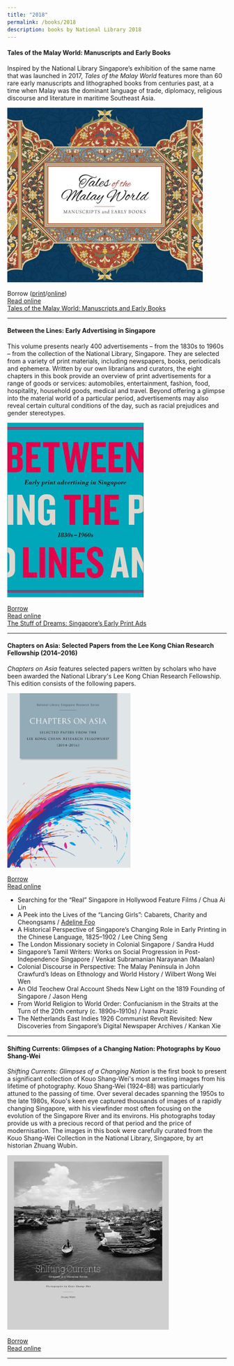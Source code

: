 ```yaml
---
title: "2018"
permalink: /books/2018
description: books by National Library 2018
---
```

#### <a style="text-decoration: none; font-weight: bold;" href="/vol-13/issue-2/jul-sep-2017/talesofmalayworld">Tales of the Malay World: Manuscripts and Early Books </a> 
Inspired by the National Library Singapore’s exhibition of the same name that was launched in 2017, *Tales of the Malay World* features more than 60 rare early manuscripts and lithographed books from centuries past, at a time when Malay was the dominant language of trade, diplomacy, religious discourse and literature in maritime Southeast Asia. 

<img src="/images/publications/tales%20of%20malay%20world.jpg" style="width:auto; height:400px">

Borrow ([print](https://eservice.nlb.gov.sg/item_holding.aspx?bid=203172926)/[online](https://nlb.overdrive.com/media/4267086))
<br>[Read online](https://eresources.nlb.gov.sg/printheritage/detail/dc0f2482-5d6d-4dcb-8bf5-7f297fc17546.aspx)
<br>[Tales of the Malay World: Manuscripts and Early Books](/vol-13/issue-2/jul-sep-2017/talesofmalayworld)


 <hr>

#### <a style="text-decoration: none; font-weight: bold;" href="/vol-14/issue-2/jul-sep-2018/stuff-of-dreams-sg/">Between the Lines: Early Advertising in Singapore</a> 

This volume presents nearly 400 advertisements – from the 1830s to 1960s – from the collection of the National Library, Singapore. They are selected from a variety of print materials, including newspapers, books, periodicals and ephemera. Written by our own librarians and curators, the eight chapters in this book provide an overview of print advertisements for a range of goods or services: automobiles, entertainment, fashion, food, hospitality, household goods, medical and travel. Beyond offering a glimpse into the material world of a particular period, advertisements may also reveal certain cultural conditions of the day, such as racial prejudices and gender stereotypes.

<img src="/images/Vol-14-issue-2/the-stuff-of-dreams/Dreams9.JPG" style="width:auto; height:400px">
 
[Borrow](https://eservice.nlb.gov.sg/item_holding.aspx?bid=203150558) 
<br>[Read online](https://eresources.nlb.gov.sg/printheritage/detail/6922e3de-1a16-4741-b2f9-08129d702c1e.aspx)
<br>[The Stuff of Dreams: Singapore’s Early Print Ads](/vol-14/issue-2/jul-sep-2018/stuff-of-dreams-sg/)

<hr>

#### <a style="text-decoration: none; font-weight: bold;" href="https://eresources.nlb.gov.sg/printheritage/detail/9939d7bf-ee29-44d1-ae82-01269d2d029c.aspx" target="_blank">Chapters on Asia: Selected Papers from the Lee Kong Chian Research Fellowship (2014–2016)</a> 
<i>Chapters on Asia</i> features selected papers written by scholars who have been awarded the National Library's Lee Kong Chian Research Fellowship. This edition consists of the following papers. 

<img src="/images/publications/COA2014-16-web.jpg" style="width:auto; height:400px">

[Borrow](https://eservice.nlb.gov.sg/item_holding.aspx?bid=203074678) 
<br>[Read online](https://eresources.nlb.gov.sg/printheritage/detail/9939d7bf-ee29-44d1-ae82-01269d2d029c.aspx)

* Searching for the “Real” Singapore in Hollywood Feature Films / Chua Ai Lin 
* A Peek into the Lives of the “Lancing Girls”: Cabarets, Charity and Cheongsams / [Adeline Foo](/vol-12/issue-4/jan-mar-2017/beneath-glitz-glamour)
* A Historical Perspective of Singapore’s Changing Role in Early Printing in the Chinese Language, 1825–1902 / Lee Ching Seng 
* The London Missionary society in Colonial Singapore / Sandra Hudd 
* Singapore’s Tamil Writers: Works on Social Progression in Post-Independence Singapore / Venkat Subramanian Narayanan (Maalan) 
* Colonial Discourse in Perspective: The Malay Peninsula in John Crawfurd’s Ideas on Ethnology and World History / Wilbert Wong Wei Wen 
* An Old Teochew Oral Account Sheds New Light on the 1819 Founding of Singapore / Jason Heng 
* From World Religion to World Order: Confucianism in the Straits at the Turn of the 20th century (c. 1890s–1910s) / Ivana Prazic 
* The Netherlands East Indies 1926 Communist Revolt Revisited: New Discoveries from Singapore’s Digital Newspaper Archives / Kankan Xie

<hr>

#### <a style="text-decoration: none; font-weight: bold;" href="https://eservice.nlb.gov.sg/item_holding.aspx?bid=203056880" target="_blank">Shifting Currents: Glimpses of a Changing Nation: Photographs by Kouo Shang-Wei </a> 

*Shifting Currents: Glimpses of a Changing Nation* is the first book to present a significant collection of Kouo Shang-Wei's most arresting images from his lifetime of photography. Kouo Shang-Wei (1924–88) was particularly attuned to the passing of time. Over several decades spanning the 1950s to the late 1980s, Kouo's keen eye captured thousands of images of a rapidly changing Singapore, with his viewfinder most often focusing on the evolution of the Singapore River and its environs. His photographs today provide us with a precious record of that period and the price of modernisation. The images in this book were carefully curated from the Kouo Shang-Wei Collection in the National Library, Singapore, by art historian Zhuang Wubin.

<img src="/images/publications/Shifting%20Currents%20Glimpses%20of%20a%20Changing%20Nation%20Photographs%20by%20Kouo%20Shang-Wei.jpg" style="width:auto; height:400px">
 


[Borrow](https://eservice.nlb.gov.sg/item_holding.aspx?bid=203056880)
<br>[Read online](https://eresources.nlb.gov.sg/printheritage/detail/7cbfd7cd-5cd7-4310-992d-3b34659c9272.aspx)
<hr>